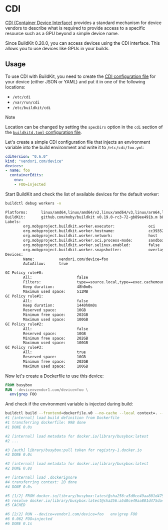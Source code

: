 # CDI

[CDI (Container Device Interface)](https://github.com/cncf-tags/container-device-interface/blob/main/SPEC.md)
provides a standard mechanism for device vendors to describe what is required
to provide access to a specific resource such as a GPU beyond a simple device
name.

Since BuildKit 0.20.0, you can access devices using the CDI interface. This
allows you to use devices like GPUs in your builds.

## Usage

To use CDI with BuildKit, you need to create the [CDI configuration file](https://github.com/cncf-tags/container-device-interface/blob/main/SPEC.md#cdi-json-specification)
for your device (either JSON or YAML) and put it in one of the following
locations:
* `/etc/cdi`
* `/var/run/cdi`
* `/etc/buildkit/cdi`

> [!NOTE]
> Location can be changed by setting the `specDirs` option in the `cdi` section
> of the [`buildkitd.toml` configuration file](buildkitd.toml.md).

Let's create a simple CDI configuration file that injects an environment
variable into the build environment and write it to `/etc/cdi/foo.yml`:

```yaml
cdiVersion: "0.6.0"
kind: "vendor1.com/device"
devices:
- name: foo
  containerEdits:
    env:
    - FOO=injected
```

Start BuildKit and check the list of available devices for the default worker:

```bash
buildctl debug workers -v

Platforms:      linux/amd64,linux/amd64/v2,linux/amd64/v3,linux/arm64,linux/riscv64,linux/ppc64le,linux/s390x,linux/386,linux/arm/v7,linux/arm/v6
BuildKit:       github.com/moby/buildkit v0.19.0-rc3-72-gb89ee491b.m b89ee491bc1c40b8533f098dab18e414c8b70885.m
Labels:
        org.mobyproject.buildkit.worker.executor:               oci
        org.mobyproject.buildkit.worker.hostname:               cc39352c87dd
        org.mobyproject.buildkit.worker.network:                host
        org.mobyproject.buildkit.worker.oci.process-mode:       sandbox
        org.mobyproject.buildkit.worker.selinux.enabled:        false
        org.mobyproject.buildkit.worker.snapshotter:            overlayfs
Devices:
        Name:           vendor1.com/device=foo
        AutoAllow:      true

GC Policy rule#0:
        All:                    false
        Filters:                type==source.local,type==exec.cachemount,type==source.git.checkout
        Keep duration:          48h0m0s
        Maximum used space:     512MB
GC Policy rule#1:
        All:                    false
        Keep duration:          1440h0m0s
        Reserved space:         10GB
        Minimum free space:     202GB
        Maximum used space:     100GB
GC Policy rule#2:
        All:                    false
        Reserved space:         10GB
        Minimum free space:     202GB
        Maximum used space:     100GB
GC Policy rule#3:
        All:                    true
        Reserved space:         10GB
        Minimum free space:     202GB
        Maximum used space:     100GB
```

Now let's create a Dockerfile to use this device:

```dockerfile
FROM busybox
RUN --device=vendor1.com/device=foo \
  env|grep FOO
```

And check if the environment variable is injected during build:

```bash
buildctl build --frontend=dockerfile.v0 --no-cache --local context=. --local dockerfile=.
#1 [internal] load build definition from Dockerfile
#1 transferring dockerfile: 99B done
#1 DONE 0.0s

#2 [internal] load metadata for docker.io/library/busybox:latest
#2 ...

#3 [auth] library/busybox:pull token for registry-1.docker.io
#3 DONE 0.0s

#2 [internal] load metadata for docker.io/library/busybox:latest
#2 DONE 0.8s

#4 [internal] load .dockerignore
#4 transferring context: 2B done
#4 DONE 0.0s

#5 [1/2] FROM docker.io/library/busybox:latest@sha256:a5d0ce49aa801d475da48f8cb163c354ab95cab073cd3c138bd458fc8257fbf1
#5 resolve docker.io/library/busybox:latest@sha256:a5d0ce49aa801d475da48f8cb163c354ab95cab073cd3c138bd458fc8257fbf1 0.0s done
#5 CACHED

#6 [2/2] RUN --device=vendor1.com/device=foo   env|grep FOO
#6 0.062 FOO=injected
#6 DONE 0.1s
```
